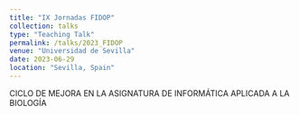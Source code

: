 ```yaml
---
title: "IX Jornadas FIDOP"
collection: talks
type: "Teaching Talk"
permalink: /talks/2023_FIDOP
venue: "Universidad de Sevilla"
date: 2023-06-29
location: "Sevilla, Spain"
---
```


CICLO DE MEJORA EN LA ASIGNATURA DE INFORMÁTICA APLICADA A LA BIOLOGÍA
